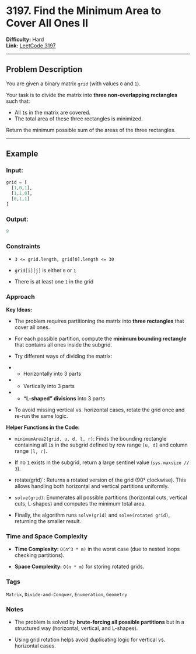 # 3197. Find the Minimum Area to Cover All Ones II  

**Difficulty:** Hard  
**Link:** [LeetCode 3197](https://leetcode.com/problems/find-the-minimum-area-to-cover-all-ones-ii/)  

---

## Problem Description  

You are given a binary matrix `grid` (with values `0` and `1`).  

Your task is to divide the matrix into **three non-overlapping rectangles** such that:  
- All `1`s in the matrix are covered.  
- The total area of these three rectangles is minimized.  

Return the minimum possible sum of the areas of the three rectangles.  

---

## Example  

### Input:  
```python
grid = [
  [1,0,1],
  [1,1,0],
  [0,1,1]
]
```

### Output:
```python
9
```

### Constraints

- `3 <= grid.length, grid[0].length <= 30`

- `grid[i][j]` is either `0` or `1`

- There is at least one `1` in the grid

### Approach

**Key Ideas:**

- The problem requires partitioning the matrix into **three rectangles** that cover all ones.

- For each possible partition, compute the **minimum bounding rectangle** that contains all ones inside the subgrid.

- Try different ways of dividing the matrix:

- - Horizontally into 3 parts

- - Vertically into 3 parts

- - **“L-shaped” divisions** into 3 parts

- To avoid missing vertical vs. horizontal cases, rotate the grid once and re-run the same logic.

**Helper Functions in the Code:**

- `minimumArea2(grid, u, d, l, r)`:
Finds the bounding rectangle containing all `1`s in the subgrid defined by row range `[u, d]` and column range `[l, r]`.

- If no `1` exists in the subgrid, return a large sentinel value (`sys.maxsize // 3`).

- rotate(grid)`:
Returns a rotated version of the grid (90° clockwise). This allows handling both horizontal and vertical partitions uniformly.

- `solve(grid)`:
Enumerates all possible partitions (horizontal cuts, vertical cuts, L-shapes) and computes the minimum total area.

- Finally, the algorithm runs `solve(grid)` and `solve(rotated grid)`, returning the smaller result.

### Time and Space Complexity

- **Time Complexity:** `O(n^3 * m)` in the worst case (due to nested loops checking partitions).

- **Space Complexity:** `O(n * m)` for storing rotated grids.

### Tags

`Matrix`, `Divide-and-Conquer`, `Enumeration`, `Geometry`

### Notes

- The problem is solved by **brute-forcing all possible partitions** but in a structured way (horizontal, vertical, and L-shapes).

- Using grid rotation helps avoid duplicating logic for vertical vs. horizontal cases.